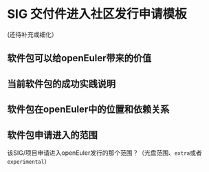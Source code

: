 # SIG   交付件进入社区发行申请模板

(还待补充或细化）

## 软件包可以给openEuler带来的价值







## 当前软件包的成功实践说明









## 软件包在openEuler中的位置和依赖关系











## 软件包申请进入的范围

该SIG/项目申请进入openEuler发行的那个范围？（光盘范围、`extra`或者`experimental`）

